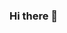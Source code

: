 ### Hi there 👋

<!--
**ghanender-chauhan/ghanender-chauhan** is a ✨ _special_ ✨ repository because its `README.md` (this file) appears on your GitHub profile.

**Hii Everyone its Ghanendra Here**

I hail from beautifull city Ajmer,Rajasthan..

I am a first year student of NIT Warangal and currently pursuing Post graduation In Engineering Physics.


I always had a interest in coding and technology thats why i took a short course (crash course) of C++ in 2014 when i m in 9th standard but as time passes i forgot all those things.

Now i again started learning python and contributing to open sources, Meanwhile for now **I dont have a expereince in big things like project handling**

State level Volleyball player

I have a much intrest in **DATA SCIENTIST**	 thats why, I m learning ML and AI.

Also doing some questions in jupyter notebook to learn it.

I Started GITHUB in OCT to interact with  the tech community.

**Thank you**

*PS: I'm still trying to get the hang of GITHUB markdown*
